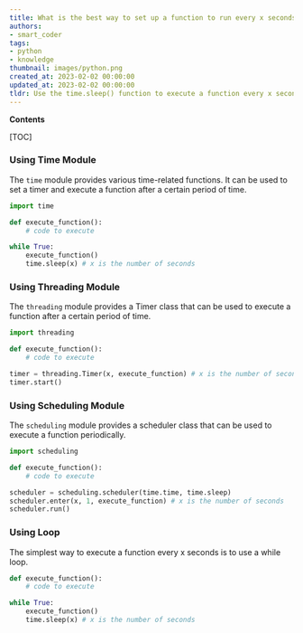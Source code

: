 ```yaml
---
title: What is the best way to set up a function to run every x seconds?
authors:
- smart_coder
tags:
- python
- knowledge
thumbnail: images/python.png
created_at: 2023-02-02 00:00:00
updated_at: 2023-02-02 00:00:00
tldr: Use the time.sleep() function to execute a function every x seconds.
---
```


**Contents**

[TOC]

### Using Time Module

The `time` module provides various time-related functions. It can be used to set a timer and execute a function after a certain period of time.

```python
import time

def execute_function():
    # code to execute

while True:
    execute_function()
    time.sleep(x) # x is the number of seconds
```

### Using Threading Module

The `threading` module provides a Timer class that can be used to execute a function after a certain period of time.

```python
import threading

def execute_function():
    # code to execute

timer = threading.Timer(x, execute_function) # x is the number of seconds
timer.start()
```

### Using Scheduling Module

The `scheduling` module provides a scheduler class that can be used to execute a function periodically.

```python
import scheduling

def execute_function():
    # code to execute

scheduler = scheduling.scheduler(time.time, time.sleep)
scheduler.enter(x, 1, execute_function) # x is the number of seconds
scheduler.run()
```

### Using Loop

The simplest way to execute a function every x seconds is to use a while loop.

```python
def execute_function():
    # code to execute

while True:
    execute_function()
    time.sleep(x) # x is the number of seconds
```
